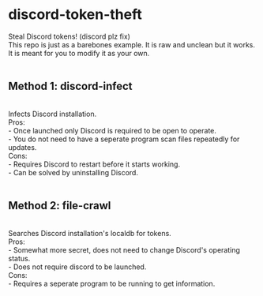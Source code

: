 # discord-token-theft
Steal Discord tokens! (discord plz fix)  
This repo is just as a barebones example. It is raw and unclean but it works. It is meant for you to modify it as your own.
<br /><br />
<h2>Method 1: discord-infect</h2><br />
Infects Discord installation.<br />
Pros:<br />
 - Once launched only Discord is required to be open to operate.<br />
 - You do not need to have a seperate program scan files repeatedly for updates.<br />
Cons:<br />
 - Requires Discord to restart before it starts working.<br />
 - Can be solved by uninstalling Discord.
<br /><br />
<h2>Method 2: file-crawl</h2><br />
Searches Discord installation's localdb for tokens.<br />
Pros:<br />
 - Somewhat more secret, does not need to change Discord's operating status.<br />
 - Does not require discord to be launched.<br />
Cons:<br />
 - Requires a seperate program to be running to get information.
